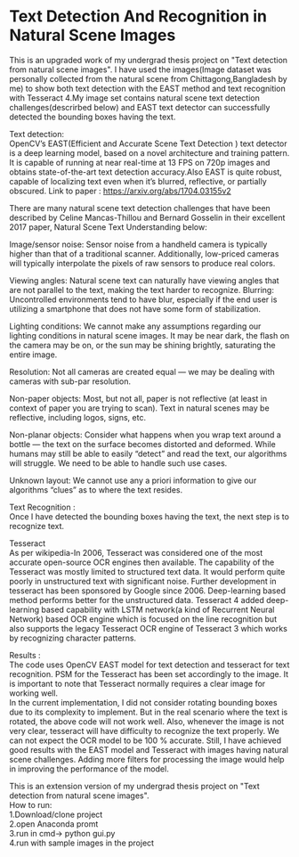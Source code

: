 # Text Detection And Recognition in Natural Scene Images

This is an upgraded work of my undergrad thesis project on "Text detection from natural scene images".
I have used the images(Image dataset was personally collected from the natural scene from Chittagong,Bangladesh by me) to show both text detection with the EAST method and text recognition with Tesseract 4.My image set contains natural scene text detection challenges(descrirbed below) and EAST text detector can successfully detected the bounding boxes having the text.<br>
 
Text detection:<br>
OpenCV’s EAST(Efficient and Accurate Scene Text Detection ) text detector is a deep learning model, based on a novel architecture and training pattern. It is capable of running at near real-time at 13 FPS on 720p images and obtains state-of-the-art text detection accuracy.Also EAST is quite robust, capable of localizing text even when it’s blurred, reflective, or partially obscured.
Link to paper : https://arxiv.org/abs/1704.03155v2<br>

There are many natural scene text detection challenges that have been described by Celine Mancas-Thillou and Bernard Gosselin in their excellent 2017 paper, Natural Scene Text Understanding below:<br>

Image/sensor noise: Sensor noise from a handheld camera is typically higher than that of a traditional scanner. Additionally, low-priced cameras will typically interpolate the pixels of raw sensors to produce real colors.<br>

Viewing angles: Natural scene text can naturally have viewing angles that are not parallel to the text, making the text harder to recognize. Blurring: Uncontrolled environments tend to have blur, especially if the end user is utilizing a smartphone that does not have some form of stabilization.<br>

Lighting conditions: We cannot make any assumptions regarding our lighting conditions in natural scene images. It may be near dark, the flash on the camera may be on, or the sun may be shining brightly, saturating the entire image.<br>

Resolution: Not all cameras are created equal — we may be dealing with cameras with sub-par resolution.<br>

Non-paper objects: Most, but not all, paper is not reflective (at least in context of paper you are trying to scan). Text in natural scenes may be reflective, including logos, signs, etc.<br>

Non-planar objects: Consider what happens when you wrap text around a bottle — the text on the surface becomes distorted and deformed. While humans may still be able to easily “detect” and read the text, our algorithms will struggle. We need to be able to handle such use cases.<br>

Unknown layout: We cannot use any a priori information to give our algorithms “clues” as to where the text resides.<br>

Text Recognition :<br>
Once I have detected the bounding boxes having the text, the next step is to recognize text.<br>

Tesseract<br>
 As per wikipedia-In 2006, Tesseract was considered one of the most accurate open-source OCR engines then available.
The capability of the Tesseract was mostly limited to structured text data. It would perform quite poorly in unstructured text with significant noise. Further development in tesseract has been sponsored by Google since 2006.
Deep-learning based method performs better for the unstructured data. Tesseract 4 added deep-learning based capability with LSTM network(a kind of Recurrent Neural Network) based OCR engine which is focused on the line recognition but also supports the legacy Tesseract OCR engine of Tesseract 3 which works by recognizing character patterns.

Results :<br>
The code uses OpenCV EAST model for text detection and tesseract for text recognition. PSM for the Tesseract has been set accordingly to the image. It is important to note that Tesseract normally requires a clear image for working well.<br>
In the current implementation, I did not consider rotating bounding boxes due to its complexity to implement. But in the real scenario where the text is rotated, the above code will not work well. Also, whenever the image is not very clear, tesseract will have difficulty to recognize the text properly.
We can not expect the OCR model to be 100 % accurate. Still, I have achieved good results with the EAST model and Tesseract with images having natural scene challenges. Adding more filters for processing the image would help in improving the performance of the model.


This is an extension version of my undergrad thesis project on "Text detection from natural scene images".<br>
How to run:<br>
1.Download/clone project<br>
2.open Anaconda promt<br>
3.run in cmd-> python gui.py<br>
4.run with sample images in the project<br>
